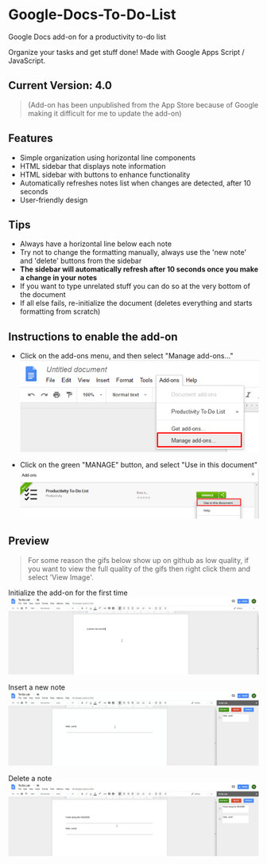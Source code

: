 # Google-Docs-To-Do-List
Google Docs add-on for a productivity to-do list

Organize your tasks and get stuff done! Made with Google Apps Script / JavaScript.

## Current Version: 4.0
> (Add-on has been unpublished from the App Store because of Google making it difficult for me to update the add-on)

## Features
- Simple organization using horizontal line components
- HTML sidebar that displays note information
- HTML sidebar with buttons to enhance functionality
- Automatically refreshes notes list when changes are detected, after 10 seconds
- User-friendly design

## Tips
- Always have a horizontal line below each note
- Try not to change the formatting manually, always use the 'new note' and 'delete' buttons from the sidebar
- **The sidebar will automatically refresh after 10 seconds once you make a change in your notes**
- If you want to type unrelated stuff you can do so at the very bottom of the document
- If all else fails, re-initialize the document (deletes everything and starts formatting from scratch)

## Instructions to enable the add-on
- Click on the add-ons menu, and then select "Manage add-ons..."
![alt tag](https://github.com/milan102/Google-Docs-To-Do-List/blob/master/preview/using_addon_instruction1.png)

- Click on the green "MANAGE" button, and select "Use in this document"
![alt tag](https://github.com/milan102/Google-Docs-To-Do-List/blob/master/preview/using_addon_instruction2.png)


## Preview
>For some reason the gifs below show up on github as low quality, if you want to view the full quality of the gifs then right click them and select 'View Image'.

Initialize the add-on for the first time
![alt tag](https://github.com/milan102/Google-Docs-To-Do-List/blob/master/preview/gdocs-add-on-initialize.gif)

Insert a new note
![alt tag](https://github.com/milan102/Google-Docs-To-Do-List/blob/master/preview/gdocs-add-on-insert.gif)

Delete a note
![alt tag](https://github.com/milan102/Google-Docs-To-Do-List/blob/master/preview/gdocs-add-on-delete.gif)
